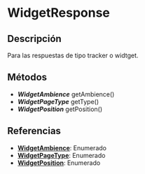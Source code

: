 # WidgetResponse

## Descripción

Para las respuestas de tipo tracker o widtget.

## Métodos

- ***WidgetAmbience*** getAmbience()
- ***WidgetPageType*** getType()
- ***WidgetPosition*** getPosition()

## Referencias

- **[WidgetAmbience](../Enums/README.md#WidgetAmbience)**: Enumerado
- **[WidgetPageType](../Enums/README.md#WidgetPageType)**: Enumerado
- **[WidgetPosition](../Enums/README.md#WidgetPosition)**: Enumerado

